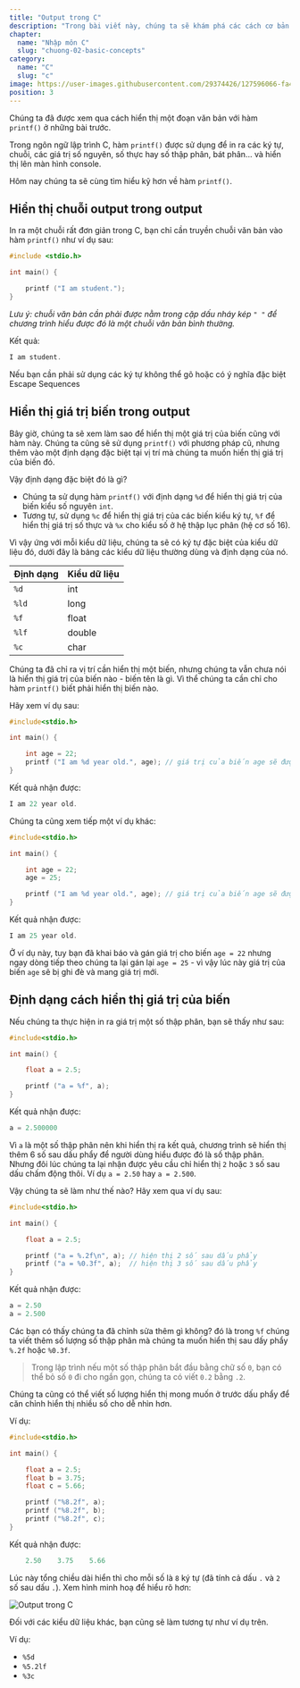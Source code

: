 ```yaml
---
title: "Output trong C"
description: "Trong bài viết này, chúng ta sẽ khám phá các cách cơ bản để hiển thị dữ liệu trong C, về việc sử dụng hàm printf để in thông điệp ra màn hình. Chúng ta cũng sẽ thảo luận về định dạng chuẩn và các kỹ thuật hiển thị dữ liệu phức tạp hơn."
chapter:
  name: "Nhập môn C"
  slug: "chuong-02-basic-concepts"
category:
  name: "C"
  slug: "c"
image: https://user-images.githubusercontent.com/29374426/127596066-fa46df01-982f-4a72-b6d1-f7d8f5c5a9b3.png
position: 3
---
```


Chúng ta đã được xem qua cách hiển thị một đoạn văn bản với hàm `printf()` ở những bài trước.

Trong ngôn ngữ lập trình C, hàm `printf()` được sử dụng để in ra các ký tự, chuỗi, các giá trị số nguyên, số thực hay số thập phân, bát phân... và hiển thị lên màn hình console.

Hôm nay chúng ta sẽ cùng tìm hiểu kỹ hơn về hàm `printf()`.

## Hiển thị chuỗi output trong output

In ra một chuỗi rất đơn giản trong C, bạn chỉ cần truyền chuỗi văn bản vào hàm `printf()` như ví dụ sau:

```cpp
#include <stdio.h>

int main() {

    printf ("I am student.");
}
```

_Lưu ý: chuỗi văn bản cần phải được nằm trong cặp dấu nháy kép `" "` để chương trình hiểu được đó là một chuỗi văn bản bình thường._

Kết quả:

```cpp
I am student.
```

Nếu bạn cần phải sử dụng các ký tự không thể gõ hoặc có ý nghĩa đặc biệt Escape Sequences

## Hiển thị giá trị biến trong output

Bây giờ, chúng ta sẽ xem làm sao để hiển thị một giá trị của biến cũng với hàm này. Chúng ta cũng sẽ sử dụng `printf()` với phương pháp cũ, nhưng thêm vào một định dạng đặc biệt tại vị trí mà chúng ta muốn hiển thị giá trị của biến đó.

Vậy định dạng đặc biệt đó là gì?

- Chúng ta sử dụng hàm `printf()` với định dạng `%d` để hiển thị giá trị của biến kiểu số nguyên `int`.
- Tương tự, sử dụng `%c` để hiển thị giá trị của các biến kiểu ký tự, `%f` để hiển thị giá trị số thực và `%x` cho kiểu số ở hệ thập lục phân (hệ cơ số 16).

Vì vậy ứng với mỗi kiểu dữ liệu, chúng ta sẽ có ký tự đặc biệt của kiểu dữ liệu đó, dưới đây là bảng các kiểu dữ liệu thường dùng và định dạng của nó.

| Định dạng | Kiểu dữ liệu |
| --------- | ------------ |
| `%d`      | int          |
| `%ld`     | long         |
| `%f`      | float        |
| `%lf`     | double       |
| `%c`      | char         |

Chúng ta đã chỉ ra vị trí cần hiển thị một biến, nhưng chúng ta vẫn chưa nói là hiển thị giá trị của biến nào - biến tên là gì. Vì thể chúng ta cần chỉ cho hàm `printf()` biết phải hiển thị biến nào.

Hãy xem ví dụ sau:

```cpp
#include<stdio.h>

int main() {

    int age = 22;
    printf ("I am %d year old.", age); // giá trị của biến age sẽ được thay thế vào vị trí %d
}
```

Kết quả nhận được:

```cpp
I am 22 year old.
```

Chúng ta cũng xem tiếp một ví dụ khác:

```cpp
#include<stdio.h>

int main() {

    int age = 22;
    age = 25;

    printf ("I am %d year old.", age); // giá trị của biến age sẽ được thay thế vào vị trí %d
}
```

Kết quả nhận được:

```cpp
I am 25 year old.
```

Ở ví dụ này, tuy bạn đã khai báo và gán giá trị cho biến `age = 22` nhưng ngay dòng tiếp theo chúng ta lại gán lại `age = 25` - vì vậy lúc này giá trị của biến `age` sẽ bị ghi đè và mang giá trị mới.

## Định dạng cách hiển thị giá trị của biến

Nếu chúng ta thực hiện in ra giá trị một số thập phân, bạn sẽ thấy như sau:

```cpp
#include<stdio.h>

int main() {

    float a = 2.5;

    printf ("a = %f", a);
}
```

Kết quả nhận được:

```cpp
a = 2.500000
```

Vì `a` là một số thập phân nên khi hiển thị ra kết quả, chương trình sẽ hiển thị thêm 6 số sau dấu phẩy để người dùng hiểu được đó là số thập phân. Nhưng đôi lúc chúng ta lại nhận được yêu cầu chỉ hiển thị `2` hoặc `3` số sau dấu chấm động thôi. Ví dụ `a = 2.50` hay `a = 2.500`.

Vậy chúng ta sẽ làm như thế nào? Hãy xem qua ví dụ sau:

```cpp
#include<stdio.h>

int main() {

    float a = 2.5;

    printf ("a = %.2f\n", a); // hiện thị 2 số sau dấu phẩy
    printf ("a = %0.3f", a);  // hiện thị 3 số sau dấu phẩy
}
```

Kết quả nhận được:

```cpp
a = 2.50
a = 2.500
```

Các bạn có thấy chúng ta đã chỉnh sửa thêm gì không? đó là trong `%f` chúng ta viết thêm số lượng số thập phân mà chúng ta muốn hiển thị sau dấy phẩy `%.2f` hoặc `%0.3f`.

> Trong lập trình nếu một số thập phân bắt đầu bằng chữ số `0`, bạn có thể bỏ số `0` đi cho ngắn gọn, chúng ta có viết `0.2` bằng `.2`.

Chúng ta cũng có thể viết số lượng hiển thị mong muốn ở trước dấu phẩy để căn chỉnh hiển thị nhiều số cho dễ nhìn hơn.

Ví dụ:

```cpp
#include<stdio.h>

int main() {

    float a = 2.5;
    float b = 3.75;
    float c = 5.66;

    printf ("%8.2f", a);
    printf ("%8.2f", b);
    printf ("%8.2f", c);
}
```

Kết quả nhận được:

```cpp
    2.50    3.75    5.66
```

Lúc này tổng chiều dài hiển thì cho mỗi số là `8` ký tự (đã tính cả dấu `.` và `2` số sau dấu `.`). Xem hình minh hoạ để hiểu rõ hơn:

![Output trong C](https://user-images.githubusercontent.com/29374426/183091622-ad3ac602-1978-4b6b-9d8f-0f89dfd7b639.png)

Đối với các kiểu dữ liệu khác, bạn cũng sẽ làm tương tự như ví dụ trên.

Ví dụ:

- `%5d`
- `%5.2lf`
- `%3c`

